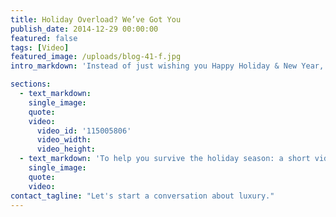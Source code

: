 ```yaml
---
title: Holiday Overload? We’ve Got You
publish_date: 2014-12-29 00:00:00
featured: false
tags: [Video]
featured_image: /uploads/blog-41-f.jpg
intro_markdown: 'Instead of just wishing you Happy Holiday & New Year, we thought we could do better.​'

sections:
  - text_markdown:
    single_image:
    quote:
    video:
      video_id: '115005806'
      video_width:
      video_height:
  - text_markdown: 'To help you survive the holiday season: a short video if you need a laugh. Here’s to ringing in 2015 with a smile.​'
    single_image:
    quote:
    video:
contact_tagline: "Let's start a conversation about luxury."
---
```




